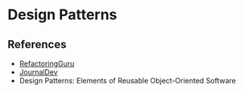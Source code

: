 # Design Patterns


## References
* [RefactoringGuru](https://refactoring.guru/design-patterns)
* [JournalDev](https://www.journaldev.com/java/design-patterns)
* Design Patterns: Elements of Reusable Object-Oriented Software
